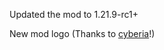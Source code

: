 Updated the mod to 1.21.9-rc1+

New mod logo (Thanks to [cyberia](https://modrinth.com/user/cyberia)!)